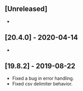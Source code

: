 ## [Unreleased]
-

## [20.4.0] - 2020-04-14
-


## [19.8.2] - 2019-08-22
 - Fixed a bug in error handling.
 - Fixed csv delimiter behavior.
